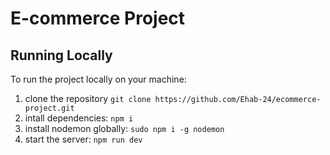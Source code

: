 # E-commerce Project

## Running Locally

To run the project locally on your machine:

1. clone the repository
   `git clone https://github.com/Ehab-24/ecommerce-project.git`
2. intall dependencies:
   `npm i`
3. install nodemon globally:
   `sudo npm i -g nodemon`
4. start the server:
   `npm run dev`
